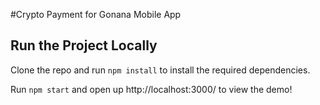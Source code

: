 #Crypto Payment for Gonana Mobile App
## Run the Project Locally

Clone the repo and run `npm install` to install the required dependencies.

Run `npm start` and open up http://localhost:3000/ to view the demo!

